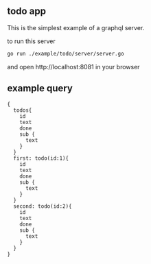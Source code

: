 ## todo app

This is the simplest example of a graphql server.

to run this server
```bash
go run ./example/todo/server/server.go
```

and open http://localhost:8081 in your browser



## example query
```
{
  todos{
    id
    text
    done
    sub {
      text
    }
  }
  first: todo(id:1){
    id
    text
    done    
    sub {
      text
    }
  }
  second: todo(id:2){
    id
    text
    done    
    sub {
      text
    }
  }
}
```
